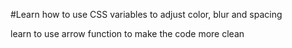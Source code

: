 #Learn how to use CSS variables to adjust color, blur and spacing


learn to use arrow function to make the code more clean 
